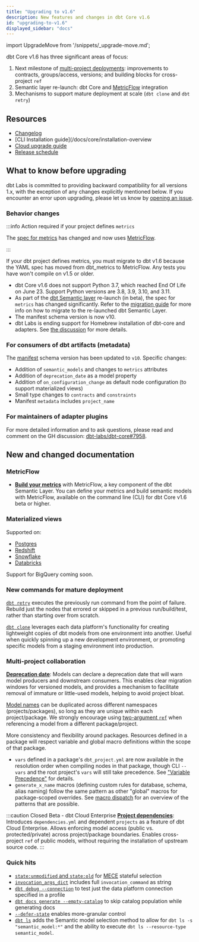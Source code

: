 ```yaml
---
title: "Upgrading to v1.6"
description: New features and changes in dbt Core v1.6
id: "upgrading-to-v1.6"
displayed_sidebar: "docs"
---
```


import UpgradeMove from '/snippets/_upgrade-move.md';

<UpgradeMove />

dbt Core v1.6 has three significant areas of focus:
1. Next milestone of [multi-project deployments](https://github.com/dbt-labs/dbt-core/discussions/6725): improvements to contracts, groups/access, versions; and building blocks for cross-project `ref`
1. Semantic layer re-launch: dbt Core and [MetricFlow](https://docs.getdbt.com/docs/build/about-metricflow) integration
1. Mechanisms to support mature deployment at scale (`dbt clone` and `dbt retry`)

## Resources

- [Changelog](https://github.com/dbt-labs/dbt-core/blob/1.6.latest/CHANGELOG.md)
- [CLI Installation guide](/docs/core/installation-overview
- [Cloud upgrade guide](/docs/dbt-versions/upgrade-core-in-cloud)
- [Release schedule](https://github.com/dbt-labs/dbt-core/issues/7481)

## What to know before upgrading

dbt Labs is committed to providing backward compatibility for all versions 1.x, with the exception of any changes explicitly mentioned below. If you encounter an error upon upgrading, please let us know by [opening an issue](https://github.com/dbt-labs/dbt-core/issues/new).

### Behavior changes

:::info Action required if your project defines `metrics`

The [spec for metrics](https://github.com/dbt-labs/dbt-core/discussions/7456) has changed and now uses [MetricFlow](/docs/build/about-metricflow). 

:::

If your dbt project defines metrics, you must migrate to dbt v1.6 because the YAML spec has moved from dbt_metrics to MetricFlow. Any tests you have won't compile on v1.5 or older. 

- dbt Core v1.6 does not support Python 3.7, which reached End Of Life on June 23. Support Python versions are 3.8, 3.9, 3.10, and 3.11.
- As part of the [dbt Semantic layer](/docs/use-dbt-semantic-layer/dbt-sl) re-launch (in beta), the spec for `metrics` has changed significantly. Refer to the [migration guide](/guides/sl-migration) for more info on how to migrate to the re-launched dbt Semantic Layer.
- The manifest schema version is now v10.
- dbt Labs is ending support for Homebrew installation of dbt-core and adapters. See [the discussion](https://github.com/dbt-labs/dbt-core/discussions/8277) for more details.

### For consumers of dbt artifacts (metadata)

The [manifest](/reference/artifacts/manifest-json) schema version has been updated to `v10`. Specific changes:
- Addition of `semantic_models` and changes to `metrics` attributes
- Addition of `deprecation_date` as a model property
- Addition of `on_configuration_change` as default node configuration (to support materialized views)
- Small type changes to `contracts` and `constraints`
- Manifest `metadata` includes `project_name`

### For maintainers of adapter plugins

For more detailed information and to ask questions, please read and comment on the GH discussion: [dbt-labs/dbt-core#7958](https://github.com/dbt-labs/dbt-core/discussions/7958).

## New and changed documentation

### MetricFlow

- [**Build your metrics**](/docs/build/build-metrics-intro) with MetricFlow, a key component of the dbt Semantic Layer. You can define your metrics and build semantic models with MetricFlow, available on the command line (CLI) for dbt Core v1.6 beta or higher.

### Materialized views

Supported on:
- [Postgres](/reference/resource-configs/postgres-configs#materialized-view)
- [Redshift](/reference/resource-configs/redshift-configs#materialized-view)
- [Snowflake](/reference/resource-configs/snowflake-configs#dynamic-tables)
- [Databricks](/reference/resource-configs/databricks-configs#materialized-views-and-streaming-tables)

Support for BigQuery coming soon.

### New commands for mature deployment

[`dbt retry`](/reference/commands/retry) executes the previously run command from the point of failure. Rebuild just the nodes that errored or skipped in a previous run/build/test, rather than starting over from scratch.

[`dbt clone`](/reference/commands/clone) leverages each data platform's functionality for creating lightweight copies of dbt models from one environment into another. Useful when quickly spinning up a new development environment, or promoting specific models from a staging environment into production.

### Multi-project collaboration

[**Deprecation date**](/reference/resource-properties/deprecation_date): Models can declare a deprecation date that will warn model producers and downstream consumers. This enables clear migration windows for versioned models, and provides a mechanism to facilitate removal of immature or little-used models, helping to avoid project bloat.

[Model names](/faqs/Models/unique-model-names) can be duplicated across different namespaces (projects/packages), so long as they are unique within each project/package. We strongly encourage using [two-argument `ref`](/reference/dbt-jinja-functions/ref#two-argument-variant) when referencing a model from a different package/project.

More consistency and flexibility around packages. Resources defined in a package will respect variable and global macro definitions within the scope of that package.
- `vars` defined in a package's `dbt_project.yml` are now available in the resolution order when compiling nodes in that package, though CLI `--vars` and the root project's `vars` will still take precedence. See ["Variable Precedence"](/docs/build/project-variables#variable-precedence) for details.
- `generate_x_name` macros (defining custom rules for database, schema, alias naming) follow the same pattern as other "global" macros for package-scoped overrides. See [macro dispatch](/reference/dbt-jinja-functions/dispatch) for an overview of the patterns that are possible.

:::caution Closed Beta - dbt Cloud Enterprise
[**Project dependencies**](/docs/collaborate/govern/project-dependencies): Introduces `dependencies.yml` and dependent `projects` as a feature of dbt Cloud Enterprise. Allows enforcing model access (public vs. protected/private) across project/package boundaries. Enables cross-project `ref` of public models, without requiring the installation of upstream source code.
:::

### Quick hits

- [`state:unmodified` and `state:old`](/reference/node-selection/methods#the-state-method) for [MECE](https://en.wikipedia.org/wiki/MECE_principle) stateful selection
- [`invocation_args_dict`](/reference/dbt-jinja-functions/flags#invocation_args_dict) includes full `invocation_command` as string
- [`dbt debug --connection`](/reference/commands/debug) to test just the data platform connection specified in a profile
- [`dbt docs generate --empty-catalog`](/reference/commands/cmd-docs) to skip catalog population while generating docs
- [`--defer-state`](/reference/node-selection/defer) enables more-granular control 
- [`dbt ls`](/reference/commands/list) adds the Semantic model selection method to allow for `dbt ls -s "semantic_model:*"` and the ability to execute `dbt ls --resource-type semantic_model`.


